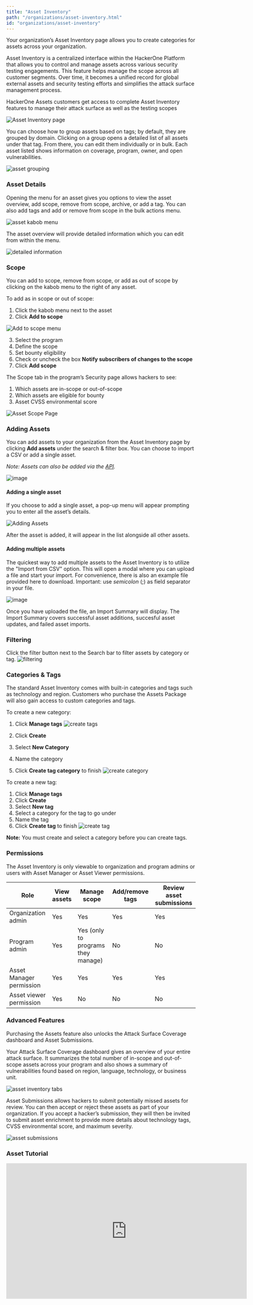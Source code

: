 ```yaml
---
title: "Asset Inventory"
path: "/organizations/asset-inventory.html"
id: "organizations/asset-inventory"
---
```

Your organization’s Asset Inventory page allows you to create categories for assets across your organization.

Asset Inventory is a centralized interface within the HackerOne Platform that allows you to control and manage assets across various security testing engagements.
This feature helps manage the scope across all customer segments. Over time, it becomes a unified record for global external assets and security testing efforts and simplifies the attack surface management process.

HackerOne Assets customers get access to complete Asset Inventory features to manage their attack surface as well as the testing scopes

![Asset Inventory page](./images/asset-inventory-1.png)

You can choose how to group assets based on tags; by default, they are grouped by domain. Clicking on a group opens a detailed list of all assets under that tag. From there, you can edit them individually or in bulk. Each asset listed shows information on coverage, program, owner, and open vulnerabilities.

![asset grouping](./images/asset-inventory-2.png)

### Asset Details
Opening the menu for an asset gives you options to view the asset overview, add scope, remove from scope, archive, or add a tag. You can also add tags and add or remove from scope in the bulk actions menu.

![asset kabob menu](./images/asset-inventory-3.png)

The asset overview will provide detailed information which you can edit from within the menu.

![detailed information](./images/asset-inventory-4.png)

### Scope
You can add to scope, remove from scope, or add as out of scope by clicking on the kabob menu to the right of any asset.

To add as in scope or out of scope:
1. Click the kabob menu next to the asset
2. Click **Add to scope**

![Add to scope menu](./images/asset-inventory-12.png)

3. Select the program
4. Define the scope 
5. Set bounty eligibility
6. Check or uncheck the box **Notify subscribers of changes to the scope**
7. Click **Add scope**

The Scope tab in the program’s Security page allows hackers to see:
1. Which assets are in-scope or out-of-scope
2. Which assets are eligible for bounty
3. Asset CVSS environmental score

![Asset Scope Page](./images/asset-inventory-13.png)

### Adding Assets

You can add assets to your organization from the Asset Inventory page by clicking **Add assets** under the search & filter box. You can choose to import a CSV or add a single asset. 

*Note: Assets can also be added via the [API](https://api.hackerone.com/customer-resources/#assets).*

![image](./images/asset-inventory-14.png)

#### Adding a single asset
If you choose to add a single asset, a pop-up menu will appear prompting you to enter all the asset’s details.

![Adding Assets](./images/asset-inventory-9.png)

After the asset is added, it will appear in the list alongside all other assets.

#### Adding multiple assets

The quickest way to add multiple assets to the Asset Inventory is to utilize the "Import from CSV" option. This will open a modal where you can upload a file and start your import. For convenience, there is also an example file provided here to download. Important: use *semicolon* (;) as field separator in your file.

![image](./images/asset-inventory-15.png)

Once you have uploaded the file, an Import Summary will display. The Import Summary covers successful asset additions, succesful asset updates, and failed asset imports.

### Filtering

Click the filter button next to the Search bar to filter assets by category or tag.
![filtering](./images/asset-inventory-8.png)

### Categories & Tags
The standard Asset Inventory comes with built-in categories and tags such as technology and region. Customers who purchase the Assets Package will also gain access to custom categories and tags. 

To create a new category:
1. Click **Manage tags**
![create tags](./images/asset-inventory-5.png)

2. Click **Create**
3. Select **New Category**
4. Name the category
5. Click **Create tag category** to finish
![create category](./images/asset-inventory-6.png)

To create a new tag:
1. Click **Manage tags**
2. Click **Create**
3. Select **New tag**
4. Select a category for the tag to go under
5. Name the tag
6. Click **Create tag** to finish
![create tag](./images/asset-inventory-7.png)

**Note:** You must create and select a category before you can create tags.

### Permissions
The Asset Inventory is only viewable to organization and program admins or users with Asset Manager or Asset Viewer permissions.

| Role | View assets | Manage scope | Add/remove tags | Review asset submissions |
| --- | --- | --- | --- | --- |
| Organization admin | Yes | Yes | Yes | Yes |
| Program admin | Yes | Yes (only to programs they manage) | No | No |
| Asset Manager permission | Yes | Yes | Yes | Yes |
| Asset viewer permission | Yes | No | No | No |

### Advanced Features
Purchasing the Assets feature also unlocks the Attack Surface Coverage dashboard and Asset Submissions. 

Your Attack Surface Coverage dashboard gives an overview of your entire attack surface. It summarizes the total number of in-scope and out-of-scope assets across your program and also shows a summary of vulnerabilities found based on region, language, technology, or business unit.

![asset inventory tabs](./images/asset-inventory-10.png)

Asset Submissions allows hackers to submit potentially missed assets for review. You can then accept or reject these assets as part of your organization. If you accept a hacker’s submission, they will then be invited to submit asset enrichment to provide more details about technology tags, CVSS environmental score, and maximum severity.

![asset submissions](./images/asset-inventory-11.png)

### Asset Tutorial
<iframe id="ytplayer" type="text/html" width="640" height="360" src="https://www.youtube-nocookie.com/embed/H2ZcSP04Vzw" frameborder="0" allowfullscreen></iframe>
